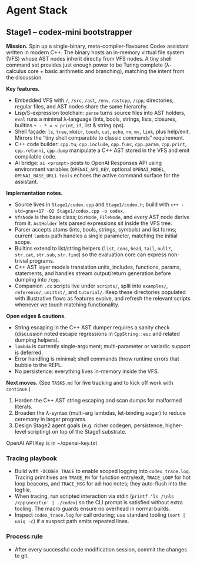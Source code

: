 # Agent Stack

## Stage1 – codex-mini bootstrapper

**Mission.** Spin up a single-binary, meta-compiler-flavoured Codex assistant written in modern C++. The binary hosts an in-memory virtual file system (VFS) whose AST nodes inherit directly from VFS nodes. A tiny shell command set provides just enough power to be Turing complete (λ-calculus core + basic arithmetic and branching), matching the intent from the discussion.

**Key features.**
- Embedded VFS with `/`, `/src`, `/ast`, `/env`, `/astcpp`, `/cpp`; directories, regular files, and AST nodes share the same hierarchy.
- Lisp/S-expression toolchain: `parse` turns source files into AST holders, `eval` runs a minimal λ-language (ints, bools, strings, lists, closures, builtins `+ - * = < print`, `if`, list & string ops).
- Shell façade: `ls`, `tree`, `mkdir`, `touch`, `cat`, `echo`, `rm`, `mv`, `link`, plus help/exit. Mirrors the “tiny shell comparable to classic commands” requirement.
- C++ code builder: `cpp.tu`, `cpp.include`, `cpp.func`, `cpp.param`, `cpp.print`, `cpp.returni`, `cpp.dump` manipulate a C++ AST stored in the VFS and emit compilable code.
- AI bridge: `ai <prompt>` posts to OpenAI Responses API using environment variables (`OPENAI_API_KEY`, optional `OPENAI_MODEL`, `OPENAI_BASE_URL`). `tools` echoes the active command surface for the assistant.

**Implementation notes.**
- Source lives in `Stage1/codex.cpp` and `Stage1/codex.h`; build with `c++ -std=gnu++17 -O2 Stage1/codex.cpp -o codex`.
- `VfsNode` is the base class; `DirNode`, `FileNode`, and every AST node derive from it. `AstHolder` lets parsed expressions sit inside the VFS tree.
- Parser accepts atoms (ints, bools, strings, symbols) and list forms; current `lambda` path handles a single parameter, matching the initial scope.
- Builtins extend to list/string helpers (`list`, `cons`, `head`, `tail`, `null?`, `str.cat`, `str.sub`, `str.find`) so the evaluation core can express non-trivial programs.
- C++ AST layer models translation units, includes, functions, params, statements, and handles stream output/return generation before dumping into `/cpp`.
- Companion `.cx` scripts live under `scripts/`, split into `examples/`, `reference/`, `unittst/`, and `tutorial/`. Keep these directories populated with illustrative flows as features evolve, and refresh the relevant scripts whenever we touch matching functionality.

**Open edges & cautions.**
- String escaping in the C++ AST dumper requires a sanity check (discussion noted escape regressions in `CppString::esc` and related dumping helpers).
- `lambda` is currently single-argument; multi-parameter or variadic support is deferred.
- Error handling is minimal; shell commands throw runtime errors that bubble to the REPL.
- No persistence: everything lives in-memory inside the VFS.

**Next moves.** (See `TASKS.md` for live tracking and to kick off work with `continue`.)
1. Harden the C++ AST string escaping and scan dumps for malformed literals.
2. Broaden the λ-syntax (multi-arg lambdas, let-binding sugar) to reduce ceremony in larger programs.
3. Design Stage2 agent goals (e.g. richer codegen, persistence, higher-level scripting) on top of the Stage1 substrate.

OpenAI API Key is in ~/openai-key.txt

### Tracing playbook
- Build with `-DCODEX_TRACE` to enable scoped logging into `codex_trace.log`. Tracing primitives are `TRACE_FN` for function entry/exit, `TRACE_LOOP` for hot loop beacons, and `TRACE_MSG` for ad-hoc notes; they auto-flush into the logfile.
- When tracing, run scripted interaction via stdin (`printf 'ls /\nls /cpp\nexit\n' | ./codex`) so the CLI prompt is satisfied without extra tooling. The macro guards ensure no overhead in normal builds.
- Inspect `codex_trace.log` for call ordering; use standard tooling (`sort | uniq -c`) if a suspect path emits repeated lines.

### Process rule
- After every successful code modification session, commit the changes to git.
